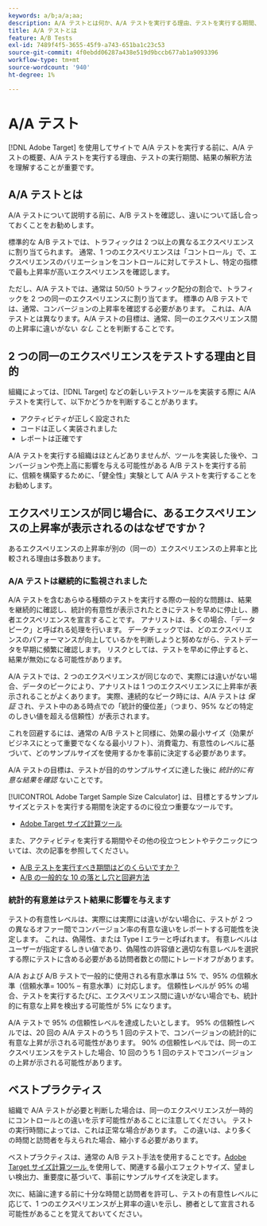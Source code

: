 ```yaml
---
keywords: a/b;a/a;aa;
description: A/A テストとは何か、A/A テストを実行する理由、テストを実行する期間、結果の解釈方法について説明します。
title: A/A テストとは
feature: A/B Tests
exl-id: 7489f4f5-3655-45f9-a743-651ba1c23c53
source-git-commit: 4f0ebdd06287a438e519d9bccb677ab1a9093396
workflow-type: tm+mt
source-wordcount: '940'
ht-degree: 1%

---
```


# A/A テスト

[!DNL Adobe Target] を使用してサイトで A/A テストを実行する前に、A/A テストの概要、A/A テストを実行する理由、テストの実行期間、結果の解釈方法を理解することが重要です。

## A/A テストとは

A/A テストについて説明する前に、A/B テストを確認し、違いについて話し合っておくことをお勧めします。

標準的な A/B テストでは、トラフィックは 2 つ以上の異なるエクスペリエンスに割り当てられます。 通常、1 つのエクスペリエンスは「コントロール」で、エクスペリエンスのバリエーションをコントロールに対してテストし、特定の指標で最も上昇率が高いエクスペリエンスを確認します。

ただし、A/A テストでは、通常は 50/50 トラフィック配分の割合で、トラフィックを 2 つの同一のエクスペリエンスに割り当てます。 標準の A/B テストでは、通常、コンバージョンの上昇率を確認する必要があります。 これは、A/A テストとは異なります。A/A テストの目標は、通常、同一のエクスペリエンス間の上昇率に違いがない *なし* ことを判断することです。

## 2 つの同一のエクスペリエンスをテストする理由と目的

組織によっては、[!DNL Target] などの新しいテストツールを実装する際に A/A テストを実行して、以下かどうかを判断することがあります。

* アクティビティが正しく設定された
* コードは正しく実装されました
* レポートは正確です

A/A テストを実行する組織はほとんどありませんが、ツールを実装した後や、コンバージョンや売上高に影響を与える可能性がある A/B テストを実行する前に、信頼を構築するために、「健全性」実験として A/A テストを実行することをお勧めします。

## エクスペリエンスが同じ場合に、あるエクスペリエンスの上昇率が表示されるのはなぜですか？

あるエクスペリエンスの上昇率が別の（同一の）エクスペリエンスの上昇率と比較される理由は多数あります。

### A/A テストは継続的に監視されました

A/A テストを含むあらゆる種類のテストを実行する際の一般的な問題は、結果を継続的に確認し、統計的有意性が表示されたときにテストを早めに停止し、勝者エクスペリエンスを宣言することです。 アナリストは、多くの場合、「データピーク」と呼ばれる処理を行います。 データチェックでは、どのエクスペリエンスのパフォーマンスが向上しているかを判断しようと努めながら、テストデータを早期に頻繁に確認します。 リスクとしては、テストを早めに停止すると、結果が無効になる可能性があります。

A/A テストでは、2 つのエクスペリエンスが同じなので、実際には違いがない場合、データのピークにより、アナリストは 1 つのエクスペリエンスに上昇率が表示されることがよくあります。 実際、連続的なピーク時には、A/A テストは *保証* され、テスト中のある時点での「統計的優位差」（つまり、95% などの特定のしきい値を超える信頼性）が表示されます。

これを回避するには、通常の A/B テストと同様に、効果の最小サイズ（効果がビジネスにとって重要でなくなる最小リフト）、消費電力、有意性のレベルに基づいて、どのサンプルサイズを使用するかを事前に決定する必要があります。

A/A テストの目標は、テストが目的のサンプルサイズに達した後に *統計的に有意な結果を確認* ないことです。

[!UICONTROL Adobe Target Sample Size Calculator] は、目標とするサンプルサイズとテストを実行する期間を決定するのに役立つ重要なツールです。

* [Adobe Target サイズ計算ツール](/help/main/c-activities/t-test-ab/sample-size-determination.md#section_6B8725BD704C4AFE939EF2A6B6E834E6)

また、アクティビティを実行する期間やその他の役立つヒントやテクニックについては、次の記事を参照してください。

* [A/B テストを実行すべき期間はどのくらいですか？](/help/main/c-activities/t-test-ab/sample-size-determination.md)
* [A/B の一般的な 10 の落とし穴と回避方法](/help/main/c-activities/t-test-ab/common-ab-testing-pitfalls.md)

### 統計的有意差はテスト結果に影響を与えます

テストの有意性レベルは、実際には実際には違いがない場合に、テストが 2 つの異なるオファー間でコンバージョン率の有意な違いをレポートする可能性を決定します。 これは、偽陽性、または Type I エラーと呼ばれます。 有意レベルはユーザーが指定するしきい値であり、偽陽性の許容値と適切な有意レベルを選択する際にテストに含める必要がある訪問者数との間にトレードオフがあります。

A/A および A/B テストで一般的に使用される有意水準は 5% で、95% の信頼水準（信頼水準= 100% – 有意水準）に対応します。 信頼性レベルが 95% の場合、テストを実行するたびに、エクスペリエンス間に違いがない場合でも、統計的に有意な上昇を検出する可能性が 5% になります。

A/A テストで 95% の信頼性レベルを達成したいとします。 95% の信頼性レベルでは、20 回の A/A テストのうち 1 回のテストで、コンバージョンの統計的に有意な上昇が示される可能性があります。 90% の信頼性レベルでは、同一のエクスペリエンスをテストした場合、10 回のうち 1 回のテストでコンバージョンの上昇が示される可能性があります。

## ベストプラクティス

組織で A/A テストが必要と判断した場合は、同一のエクスペリエンスが一時的にコントロールとの違いを示す可能性があることに注意してください。 テストの実行時間によっては、これは正常な場合があります。 この違いは、より多くの時間と訪問者を与えられた場合、縮小する必要があります。

ベストプラクティスは、通常の A/B テスト手法を使用することです。[Adobe Target サイズ計算ツール &#x200B;](/help/main/c-activities/t-test-ab/sample-size-determination.md#section_6B8725BD704C4AFE939EF2A6B6E834E6) を使用して、関連する最小エフェクトサイズ、望ましい検出力、重要度に基づいて、事前にサンプルサイズを決定します。

次に、結論に達する前に十分な時間と訪問者を許可し、テストの有意性レベルに応じて、1 つのエクスペリエンスが上昇率の違いを示し、勝者として宣言される可能性があることを覚えておいてください。

